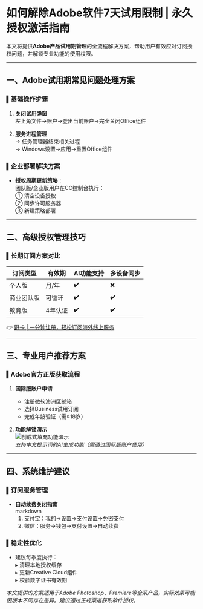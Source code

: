 # 如何解除Adobe软件7天试用限制 | 永久授权激活指南

本文将提供**Adobe产品试用期管理**的全流程解决方案，帮助用户有效应对订阅授权问题，并解锁专业功能的使用权限。

---

## 一、Adobe试用期常见问题处理方案

### ▌基础操作步骤
1. **关闭试用弹窗**  
   左上角文件→账户→登出当前账户→完全关闭Office组件

2. **服务进程管理**  
   → 任务管理器结束相关进程  
   → Windows设置→应用→重置Office组件

### ▌企业部署解决方案
- **授权周期更新策略**：  
  团队版/企业版用户在CC控制台执行：  
  ① 清空设备授权  
  ② 同步许可服务器  
  ③ 新建策略部署

---

## 二、高级授权管理技巧

### ▌长期订阅方案对比
| 订阅类型       | 有效期   | AI功能支持 | 多设备同步 |
|----------------|----------|------------|------------|
| 个人版         | 月/年    | ✔️         | ❌          |
| 商业团队版     | 可循环   | ✔️         | ✔️         |
| 教育版         | 4年认证  | ✔️         | ✔️         |

👉 [野卡 | 一分钟注册，轻松订阅海外线上服务](https://bbtdd.com/yeka)

---

## 三、专业用户推荐方案

### ▌Adobe官方正版获取流程
1. **国际版账户申请**  
   - 注册微软澳洲区邮箱  
   - 选择Business试用订阅  
   - 完成年龄验证（需≥18岁）

2. **功能解锁演示**  
   ![创成式填充功能演示](https://via.placeholder.com/800x400)  
   *支持中文提示词的AI生成功能（需通过国际版账户使用）*

---

## 四、系统维护建议

### ▌订阅服务管理
- **自动续费关闭指南**  
  markdown
  1. 支付宝：我的→设置→支付设置→免密支付  
  2. 微信：服务→钱包→支付设置→自动续费
  

### ▌稳定性优化
- 建议每季度执行：  
  ▸ 清理本地授权缓存  
  ▸ 更新Creative Cloud组件  
  ▸ 校验数字证书有效期

*本文提供的方案适用于Adobe Photoshop、Premiere等全系产品，实际效果可能因版本不同存在差异。建议通过正规渠道获取软件授权。*